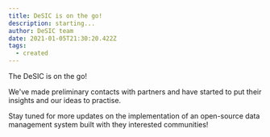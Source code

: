 ```yaml
---
title: DeSIC is on the go!
description: starting...
author: DeSIC team
date: 2021-01-05T21:30:20.422Z
tags:
  - created
---
```

The DeSIC is on the go!

We've made preliminary contacts with partners and have started to put their insights and our ideas to practise.

Stay tuned for more updates on the implementation of an open-source data management system built with they interested communities!